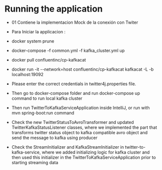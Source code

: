 # Running the application
- 01 Contiene la implementacion Mock de la conexión con Twiter
- Para Iniciar la applicacion :
- docker system prune
- docker-compose -f common.yml -f kafka_cluster.yml up
- docker pull confluentinc/cp-kafkacat
- docker run -it --network=host confluentinc/cp-kafkacat kafkacat -L -b localhost:19092

- Please enter the correct credentials in twitter4j.properties file.
- Then go to docker-compose folder and run docker-compose up command to run local kafka cluster
- Then run TwitterToKafkaServiceApplication inside IntelliJ, or run with mvn spring-boot:run command
- Check the new TwitterStatusToAvroTransformer and updated TwitterKafkaStatusListener classes, where we implemented the part 
that transforms twitter status object to kafka compatible avro object and send the message to kafka using producer  
- Check the StreamInitializer and KafkaStreamInitializer in twitter-to-kafka-service, where we added initializing logic for kafka cluster
and then used this initializer in the TwitterToKafkaServiceApplication prior to starting streaming data
